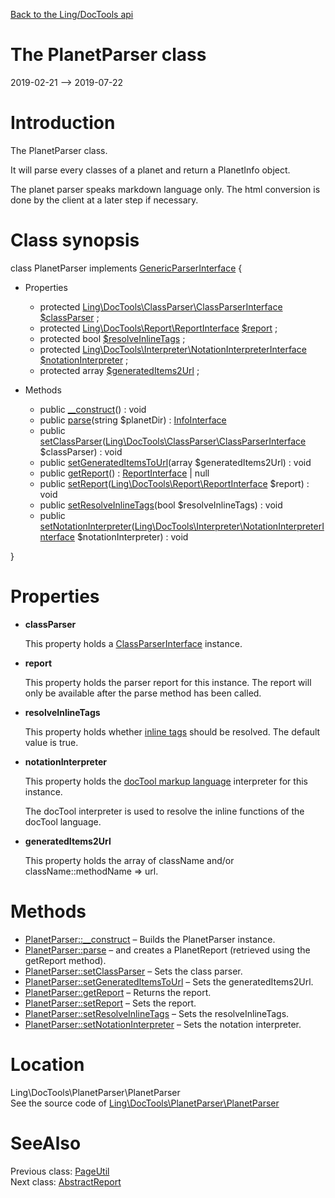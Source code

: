[Back to the Ling/DocTools api](https://github.com/lingtalfi/DocTools/blob/master/doc/api/Ling/DocTools.md)



The PlanetParser class
================
2019-02-21 --> 2019-07-22






Introduction
============

The PlanetParser class.

It will parse every classes of a planet and return a PlanetInfo object.


The planet parser speaks markdown language only.
The html conversion is done by the client at a later step if necessary.



Class synopsis
==============


class <span class="pl-k">PlanetParser</span> implements [GenericParserInterface](https://github.com/lingtalfi/DocTools/blob/master/doc/api/Ling/DocTools/GenericParser/GenericParserInterface.md) {

- Properties
    - protected [Ling\DocTools\ClassParser\ClassParserInterface](https://github.com/lingtalfi/DocTools/blob/master/doc/api/Ling/DocTools/ClassParser/ClassParserInterface.md) [$classParser](#property-classParser) ;
    - protected [Ling\DocTools\Report\ReportInterface](https://github.com/lingtalfi/DocTools/blob/master/doc/api/Ling/DocTools/Report/ReportInterface.md) [$report](#property-report) ;
    - protected bool [$resolveInlineTags](#property-resolveInlineTags) ;
    - protected [Ling\DocTools\Interpreter\NotationInterpreterInterface](https://github.com/lingtalfi/DocTools/blob/master/doc/api/Ling/DocTools/Interpreter/NotationInterpreterInterface.md) [$notationInterpreter](#property-notationInterpreter) ;
    - protected array [$generatedItems2Url](#property-generatedItems2Url) ;

- Methods
    - public [__construct](https://github.com/lingtalfi/DocTools/blob/master/doc/api/Ling/DocTools/PlanetParser/PlanetParser/__construct.md)() : void
    - public [parse](https://github.com/lingtalfi/DocTools/blob/master/doc/api/Ling/DocTools/PlanetParser/PlanetParser/parse.md)(string $planetDir) : [InfoInterface](https://github.com/lingtalfi/DocTools/blob/master/doc/api/Ling/DocTools/Info/InfoInterface.md)
    - public [setClassParser](https://github.com/lingtalfi/DocTools/blob/master/doc/api/Ling/DocTools/PlanetParser/PlanetParser/setClassParser.md)([Ling\DocTools\ClassParser\ClassParserInterface](https://github.com/lingtalfi/DocTools/blob/master/doc/api/Ling/DocTools/ClassParser/ClassParserInterface.md) $classParser) : void
    - public [setGeneratedItemsToUrl](https://github.com/lingtalfi/DocTools/blob/master/doc/api/Ling/DocTools/PlanetParser/PlanetParser/setGeneratedItemsToUrl.md)(array $generatedItems2Url) : void
    - public [getReport](https://github.com/lingtalfi/DocTools/blob/master/doc/api/Ling/DocTools/PlanetParser/PlanetParser/getReport.md)() : [ReportInterface](https://github.com/lingtalfi/DocTools/blob/master/doc/api/Ling/DocTools/Report/ReportInterface.md) | null
    - public [setReport](https://github.com/lingtalfi/DocTools/blob/master/doc/api/Ling/DocTools/PlanetParser/PlanetParser/setReport.md)([Ling\DocTools\Report\ReportInterface](https://github.com/lingtalfi/DocTools/blob/master/doc/api/Ling/DocTools/Report/ReportInterface.md) $report) : void
    - public [setResolveInlineTags](https://github.com/lingtalfi/DocTools/blob/master/doc/api/Ling/DocTools/PlanetParser/PlanetParser/setResolveInlineTags.md)(bool $resolveInlineTags) : void
    - public [setNotationInterpreter](https://github.com/lingtalfi/DocTools/blob/master/doc/api/Ling/DocTools/PlanetParser/PlanetParser/setNotationInterpreter.md)([Ling\DocTools\Interpreter\NotationInterpreterInterface](https://github.com/lingtalfi/DocTools/blob/master/doc/api/Ling/DocTools/Interpreter/NotationInterpreterInterface.md) $notationInterpreter) : void

}




Properties
=============

- <span id="property-classParser"><b>classParser</b></span>

    This property holds a [ClassParserInterface](https://github.com/lingtalfi/DocTools/blob/master/doc/api/Ling/DocTools/ClassParser/ClassParserInterface.md) instance.
    
    

- <span id="property-report"><b>report</b></span>

    This property holds the parser report for this instance.
    The report will only be available after the parse method has been called.
    
    

- <span id="property-resolveInlineTags"><b>resolveInlineTags</b></span>

    This property holds whether [inline tags](https://github.com/lingtalfi/DocTools/blob/master/doc/pages/doctool-markup-language.md#inline-functions) should be resolved.
    The default value is true.
    
    

- <span id="property-notationInterpreter"><b>notationInterpreter</b></span>

    This property holds the [docTool markup language](https://github.com/lingtalfi/DocTools/blob/master/doc/pages/doctool-markup-language.md) interpreter for this instance.
    
    The docTool interpreter is used to resolve the inline functions of the docTool language.
    
    

- <span id="property-generatedItems2Url"><b>generatedItems2Url</b></span>

    This property holds the array of className and/or className::methodName => url.
    
    



Methods
==============

- [PlanetParser::__construct](https://github.com/lingtalfi/DocTools/blob/master/doc/api/Ling/DocTools/PlanetParser/PlanetParser/__construct.md) &ndash; Builds the PlanetParser instance.
- [PlanetParser::parse](https://github.com/lingtalfi/DocTools/blob/master/doc/api/Ling/DocTools/PlanetParser/PlanetParser/parse.md) &ndash; and creates a PlanetReport (retrieved using the getReport method).
- [PlanetParser::setClassParser](https://github.com/lingtalfi/DocTools/blob/master/doc/api/Ling/DocTools/PlanetParser/PlanetParser/setClassParser.md) &ndash; Sets the class parser.
- [PlanetParser::setGeneratedItemsToUrl](https://github.com/lingtalfi/DocTools/blob/master/doc/api/Ling/DocTools/PlanetParser/PlanetParser/setGeneratedItemsToUrl.md) &ndash; Sets the generatedItems2Url.
- [PlanetParser::getReport](https://github.com/lingtalfi/DocTools/blob/master/doc/api/Ling/DocTools/PlanetParser/PlanetParser/getReport.md) &ndash; Returns the report.
- [PlanetParser::setReport](https://github.com/lingtalfi/DocTools/blob/master/doc/api/Ling/DocTools/PlanetParser/PlanetParser/setReport.md) &ndash; Sets the report.
- [PlanetParser::setResolveInlineTags](https://github.com/lingtalfi/DocTools/blob/master/doc/api/Ling/DocTools/PlanetParser/PlanetParser/setResolveInlineTags.md) &ndash; Sets the resolveInlineTags.
- [PlanetParser::setNotationInterpreter](https://github.com/lingtalfi/DocTools/blob/master/doc/api/Ling/DocTools/PlanetParser/PlanetParser/setNotationInterpreter.md) &ndash; Sets the notation interpreter.





Location
=============
Ling\DocTools\PlanetParser\PlanetParser<br>
See the source code of [Ling\DocTools\PlanetParser\PlanetParser](https://github.com/lingtalfi/DocTools/blob/master/PlanetParser/PlanetParser.php)



SeeAlso
==============
Previous class: [PageUtil](https://github.com/lingtalfi/DocTools/blob/master/doc/api/Ling/DocTools/Page/PageUtil.md)<br>Next class: [AbstractReport](https://github.com/lingtalfi/DocTools/blob/master/doc/api/Ling/DocTools/Report/AbstractReport.md)<br>
